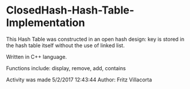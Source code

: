 # ClosedHash-Hash-Table-Implementation

This Hash Table was constructed in an open hash design:
key is stored in the hash table itself without the use of linked list.

Written in C++ language.

Functions include:
  display, 
  remove, 
  add, 
  contains
 
 Activity was made 5/2/2017 12:43:44
Author: Fritz Villacorta 
